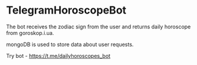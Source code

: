 # TelegramHoroscopeBot 
The bot receives the zodiac sign from the user and returns daily horoscope from goroskop.i.ua.

mongoDB is used to store data about user requests.

Try bot - https://t.me/dailyhoroscopes_bot
